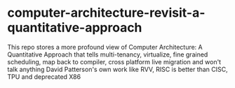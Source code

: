 # computer-architecture-revisit-a-quantitative-approach
This repo stores a more profound view of Computer Architecture: A Quantitative Approach that tells multi-tenancy, virtualize, fine grained scheduling, map back to compiler, cross platform live migration and won't talk anything David Patterson's own work like RVV, RISC is better than CISC, TPU and deprecated X86
